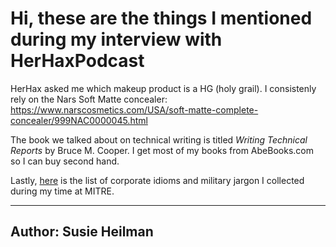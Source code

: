 # Hi, these are the things I mentioned during my interview with HerHaxPodcast

HerHax asked me which makeup product is a HG (holy grail). I consistenly rely on the Nars Soft Matte concealer:
https://www.narscosmetics.com/USA/soft-matte-complete-concealer/999NAC0000045.html

The book we talked about on technical writing is titled *Writing Technical Reports* by Bruce M. Cooper. I get most of my books from AbeBooks.com so I can buy second hand. 

Lastly, [here](https://github.com/sheilman16/herhackopedia/blob/ed2f5430e797d1de5941785dc21990d6af995338/Episode5-RetainingWomeninCybersecurity/idioms.md) is the list of corporate idioms and military jargon I collected during my time at MITRE. 

---
Author: Susie Heilman
---
